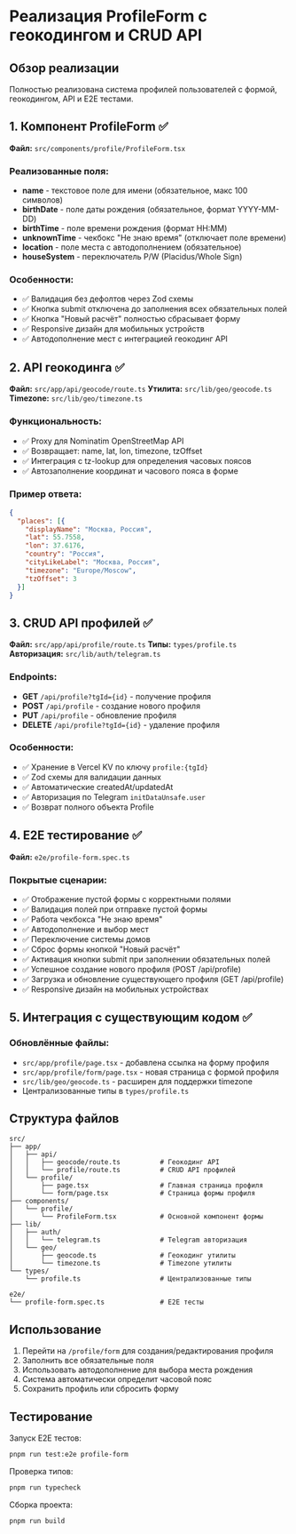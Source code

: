 # Реализация ProfileForm с геокодингом и CRUD API

## Обзор реализации

Полностью реализована система профилей пользователей с формой, геокодингом, API и E2E тестами.

## 1. Компонент ProfileForm ✅

**Файл:** `src/components/profile/ProfileForm.tsx`

### Реализованные поля:
- **name** - текстовое поле для имени (обязательное, макс 100 символов)
- **birthDate** - поле даты рождения (обязательное, формат YYYY-MM-DD)
- **birthTime** - поле времени рождения (формат HH:MM)
- **unknownTime** - чекбокс "Не знаю время" (отключает поле времени)
- **location** - поле места с автодополнением (обязательное)
- **houseSystem** - переключатель P/W (Placidus/Whole Sign)

### Особенности:
- ✅ Валидация без дефолтов через Zod схемы
- ✅ Кнопка submit отключена до заполнения всех обязательных полей
- ✅ Кнопка "Новый расчёт" полностью сбрасывает форму
- ✅ Responsive дизайн для мобильных устройств
- ✅ Автодополнение мест с интеграцией геокодинг API

## 2. API геокодинга ✅

**Файл:** `src/app/api/geocode/route.ts`
**Утилита:** `src/lib/geo/geocode.ts`
**Timezone:** `src/lib/geo/timezone.ts`

### Функциональность:
- ✅ Proxy для Nominatim OpenStreetMap API
- ✅ Возвращает: name, lat, lon, timezone, tzOffset
- ✅ Интеграция с tz-lookup для определения часовых поясов
- ✅ Автозаполнение координат и часового пояса в форме

### Пример ответа:
```json
{
  "places": [{
    "displayName": "Москва, Россия",
    "lat": 55.7558,
    "lon": 37.6176,
    "country": "Россия", 
    "cityLikeLabel": "Москва, Россия",
    "timezone": "Europe/Moscow",
    "tzOffset": 3
  }]
}
```

## 3. CRUD API профилей ✅

**Файл:** `src/app/api/profile/route.ts`
**Типы:** `types/profile.ts`
**Авторизация:** `src/lib/auth/telegram.ts`

### Endpoints:
- **GET** `/api/profile?tgId={id}` - получение профиля
- **POST** `/api/profile` - создание нового профиля
- **PUT** `/api/profile` - обновление профиля
- **DELETE** `/api/profile?tgId={id}` - удаление профиля

### Особенности:
- ✅ Хранение в Vercel KV по ключу `profile:{tgId}`
- ✅ Zod схемы для валидации данных
- ✅ Автоматические createdAt/updatedAt
- ✅ Авторизация по Telegram `initDataUnsafe.user`
- ✅ Возврат полного объекта Profile

## 4. E2E тестирование ✅

**Файл:** `e2e/profile-form.spec.ts`

### Покрытые сценарии:
- ✅ Отображение пустой формы с корректными полями
- ✅ Валидация полей при отправке пустой формы
- ✅ Работа чекбокса "Не знаю время"
- ✅ Автодополнение и выбор мест
- ✅ Переключение системы домов
- ✅ Сброс формы кнопкой "Новый расчёт"
- ✅ Активация кнопки submit при заполнении обязательных полей
- ✅ Успешное создание нового профиля (POST /api/profile)
- ✅ Загрузка и обновление существующего профиля (GET /api/profile)
- ✅ Responsive дизайн на мобильных устройствах

## 5. Интеграция с существующим кодом ✅

### Обновлённые файлы:
- `src/app/profile/page.tsx` - добавлена ссылка на форму профиля
- `src/app/profile/form/page.tsx` - новая страница с формой профиля
- `src/lib/geo/geocode.ts` - расширен для поддержки timezone
- Централизованные типы в `types/profile.ts`

## Структура файлов

```
src/
├── app/
│   ├── api/
│   │   ├── geocode/route.ts          # Геокодинг API
│   │   └── profile/route.ts          # CRUD API профилей
│   └── profile/
│       ├── page.tsx                  # Главная страница профиля
│       └── form/page.tsx             # Страница формы профиля
├── components/
│   └── profile/
│       └── ProfileForm.tsx           # Основной компонент формы
├── lib/
│   ├── auth/
│   │   └── telegram.ts               # Telegram авторизация
│   └── geo/
│       ├── geocode.ts                # Геокодинг утилиты
│       └── timezone.ts               # Timezone утилиты
└── types/
    └── profile.ts                    # Централизованные типы

e2e/
└── profile-form.spec.ts              # E2E тесты
```

## Использование

1. Перейти на `/profile/form` для создания/редактирования профиля
2. Заполнить все обязательные поля
3. Использовать автодополнение для выбора места рождения
4. Система автоматически определит часовой пояс
5. Сохранить профиль или сбросить форму

## Тестирование

Запуск E2E тестов:
```bash
pnpm run test:e2e profile-form
```

Проверка типов:
```bash
pnpm run typecheck
```

Сборка проекта:
```bash
pnpm run build
```
